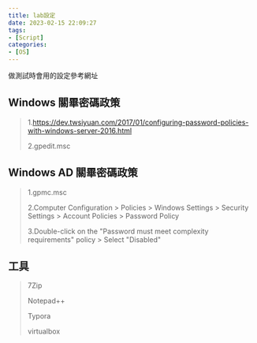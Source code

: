 ```yaml
---
title: lab設定
date: 2023-02-15 22:09:27
tags:
- [Script]
categories:
- [OS]
---
```


做測試時會用的設定參考網址

<!--more-->

## Windows 關畢密碼政策

> 1.https://dev.twsiyuan.com/2017/01/configuring-password-policies-with-windows-server-2016.html
>
> 2.gpedit.msc





## Windows AD 關畢密碼政策

> 1.gpmc.msc
>
> 2.Computer Configuration > Policies > Windows Settings > Security Settings > Account Policies > Password Policy
>
> 3.Double-click on the "Password must meet complexity requirements" policy > Select "Disabled"





## 工具

> 7Zip
>
> Notepad++
>
> Typora
>
> virtualbox
